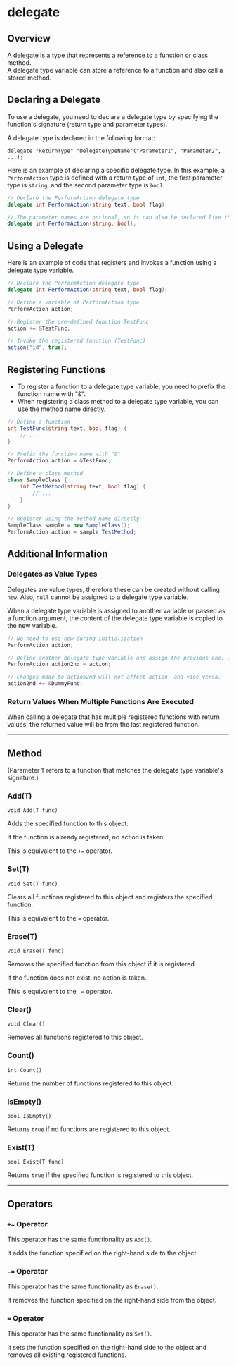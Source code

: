 # delegate

## Overview

A delegate is a type that represents a reference to a function or class method.<br>
A delegate type variable can store a reference to a function and also call a stored method.

## Declaring a Delegate

To use a delegate, you need to declare a delegate type by specifying the function's signature (return type and parameter types).

A delegate type is declared in the following format:

```
delegate "ReturnType" "DelegateTypeName"("Parameter1", "Parameter2", ...);
```

Here is an example of declaring a specific delegate type.
 In this example, a `PerformAction` type is defined with a return type of `int`, the first parameter type is `string`, and the second parameter type is `bool`.

```csharp
// Declare the PerformAction delegate type
delegate int PerformAction(string text, bool flag);

// The parameter names are optional, so it can also be declared like this
delegate int PerformAction(string, bool);
```

## Using a Delegate

Here is an example of code that registers and invokes a function using a delegate type variable.

```csharp
// Declare the PerformAction delegate type
delegate int PerformAction(string text, bool flag);

// Define a variable of PerformAction type
PerformAction action;

// Register the pre-defined function TestFunc
action += &TestFunc;

// Invoke the registered function (TestFunc)
action("id", true);
```

## Registering Functions

* To register a function to a delegate type variable, you need to prefix the function name with "&".
* When registering a class method to a delegate type variable, you can use the method name directly.

```csharp
// Define a function
int TestFunc(string text, bool flag) {
    // ...
}

// Prefix the function name with "&"
PerformAction action = &TestFunc;
```

```csharp
// Define a class method
class SampleClass {
    int TestMethod(string text, bool flag) {
        // ...
    }
}

// Register using the method name directly
SampleClass sample = new SampleClass();
PerformAction action = sample.TestMethod;
```

## Additional Information

### Delegates as Value Types

Delegates are value types, therefore these can be created without calling `new`. Also, `null` cannot be assigned to a delegate type variable.

When a delegate type variable is assigned to another variable or passed as a function argument, the content of the delegate type variable is copied to the new variable.

```csharp
// No need to use new during initialization
PerformAction action;

// Define another delegate type variable and assign the previous one. This will perform a copy.
PerformAction action2nd = action;

// Changes made to action2nd will not affect action, and vice versa.
action2nd += &DummyFunc;
```

### Return Values When Multiple Functions Are Executed

When calling a delegate that has multiple registered functions with return values, the returned value will be from the last registered function.

---

## Method

(Parameter `T` refers to a function that matches the delegate type variable's signature.)

### Add(T)

`void Add(T func)`

Adds the specified function to this object.

If the function is already registered, no action is taken.

This is equivalent to the `+=` operator.

### Set(T)

`void Set(T func)`

Clears all functions registered to this object and registers the specified function.

This is equivalent to the `=` operator.

### Erase(T)

`void Erase(T func)`

Removes the specified function from this object if it is registered.

If the function does not exist, no action is taken.

This is equivalent to the `-=` operator.

### Clear()

`void Clear()`

Removes all functions registered to this object.

### Count()

`int Count()`

Returns the number of functions registered to this object.

### IsEmpty()

`bool IsEmpty()`

Returns `true` if no functions are registered to this object.

### Exist(T)

`bool Exist(T func)`

Returns `true` if the specified function is registered to this object.

---

## Operators

### `+=` Operator

This operator has the same functionality as `Add()`.

It adds the function specified on the right-hand side to the object.

### `-=` Operator

This operator has the same functionality as `Erase()`.

It removes the function specified on the right-hand side from the object.

### `=` Operator

This operator has the same functionality as `Set()`.

It sets the function specified on the right-hand side to the object and removes all existing registered functions.

